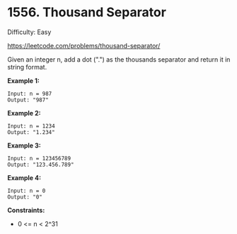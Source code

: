 # 1556. Thousand Separator

Difficulty: Easy

https://leetcode.com/problems/thousand-separator/

Given an integer n, add a dot (".") as the thousands separator and return it in string format.

**Example 1:**
```
Input: n = 987
Output: "987"
```

**Example 2:**
```
Input: n = 1234
Output: "1.234"
```

**Example 3:**
```
Input: n = 123456789
Output: "123.456.789"
```

**Example 4:**
```
Input: n = 0
Output: "0"
```

**Constraints:**

* 0 <= n < 2^31

